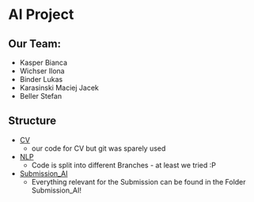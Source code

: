 # AI Project

## Our Team:
- Kasper Bianca
- Wichser Ilona
- Binder Lukas
- Karasinski Maciej Jacek
- Beller Stefan

## Structure

- [CV](https://github.com/bidinzky/FH-KI-CV/tree/main/CV)
    - our code for CV but git was sparely used
- [NLP](https://github.com/bidinzky/FH-KI-CV/tree/main/NLP)
    - Code is split into different Branches - at least we tried :P
- [Submission_AI](https://github.com/bidinzky/FH-KI-CV/tree/main/Submission_AI)
    - Everything relevant for the Submission can be found in the Folder Submission_AI!